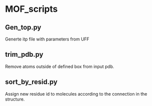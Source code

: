 # MOF_scripts

## Gen_top.py

Generte itp file with parameters from UFF

## trim_pdb.py

Remove atoms outside of defined box from input pdb.

## sort_by_resid.py

Assign new residue id to molecules according to the connection in the structure.
